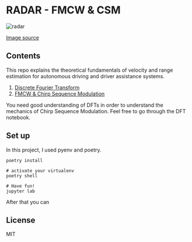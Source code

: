 # RADAR - FMCW & CSM

![radar](radar.jpg)

[Image source](https://www.bosch-mobility-solutions.de/de/produkte-und-services/pkw-und-leichte-nutzfahrzeuge/fahrerassistenzsysteme/linksabbiegeassistent/fernbereichsradarsensor/)

## Contents

This repo explains the theoretical fundamentals of velocity and range estimation for autonomous driving and driver assistance systems.

1. [Discrete Fourier Transform](./DFT.ipynb)
2. [FMCW & Chirp Sequence Modulation](./RADAR.ipynb)

You need good understanding of DFTs in order to understand the mechanics of Chirp Sequence Modulation. Feel free to go through the DFT notebook.

## Set up

In this project, I used pyenv and poetry.

```shell
poetry install

# activate your virtualenv
poetry shell

# Have fun!
jupyter lab
```

After that you can 

## License

MIT